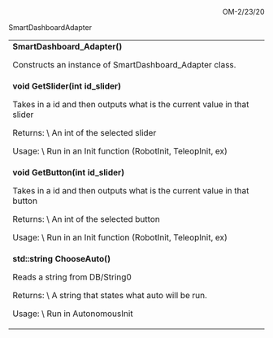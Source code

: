 <!----- Conversion time: 0.499 seconds.


Using this Markdown file:

1. Cut and paste this output into your source file.
2. See the notes and action items below regarding this conversion run.
3. Check the rendered output (headings, lists, code blocks, tables) for proper
   formatting and use a linkchecker before you publish this page.

Conversion notes:

* Docs to Markdown version 1.0β18
* Sun Feb 23 2020 15:28:52 GMT-0800 (PST)
* Source doc: https://docs.google.com/open?id=1xrG8BTZTbKjoi7chsAb_U4EEOGFUUrU53Ng9wKjHyI4
----->


<p style="text-align: right">
OM-2/23/20</p>


SmartDashboardAdapter


<table>
  <tr>
   <td><strong>SmartDashboard_Adapter()</strong>
<p>
Constructs an instance of SmartDashboard_Adapter class.
   </td>
  </tr>
  <tr>
   <td><strong>void GetSlider(int id_slider)</strong>
<p>
Takes in a id and then outputs what is the current value in that slider
<p>
Returns: \
An int of the selected slider
<p>
Usage: \
Run in an Init function (RobotInit, TeleopInit, ex)
   </td>
  </tr>
  <tr>
   <td><strong>void GetButton(int id_slider)</strong>
<p>
Takes in a id and then outputs what is the current value in that button
<p>
Returns: \
An int of the selected button
<p>
Usage: \
Run in an Init function (RobotInit, TeleopInit, ex)
   </td>
  </tr>
  <tr>
   <td><strong>std::string ChooseAuto()</strong>
<p>
Reads a string from DB/String0
<p>
Returns: \
A string that states what auto will be run.
<p>
Usage: \
Run in AutonomousInit
   </td>
  </tr>
</table>



<!-- Docs to Markdown version 1.0β18 -->

